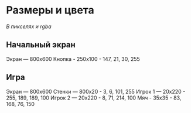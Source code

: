# Размеры и цвета
_В пикселях и rgba_

## Начальный экран
Экран — 800х600
Кнопка - 250х100 - 147, 21, 30, 255

## Игра
Экран — 800х600
Стенки — 800х20 - 3, 6, 101, 255
Игрок 1 — 20х220 - 255, 189, 189, 100
Игрок 2 — 20х220 - 8, 71, 214, 100
Мяч - 35х35 - 83, 168, 76, 150
